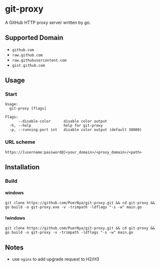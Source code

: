 # git-proxy

A GitHub HTTP proxy server written by go.

## Supported Domain

- `github.com`
- `raw.github.com`
- `raw.githubusercontent.com`
- `gist.github.com`

## Usage

### Start

```shell
Usage:
  git-proxy [flags]

Flags:
      --disable-color      disable color output
  -h, --help               help for git-proxy
  -p, --running-port int   disable color output (default 30000)
```

### URL scheme

`https://[username:password@]<your_domain>/<proxy_domain>/<path>`

## Installation

### Build

#### windows

`git clone https://github.com/PuerNya/git-proxy.git && cd git-proxy && go build -o git-proxy.exe -v -trimpath -ldflags "-s -w" main.go`

#### !windows

`git clone https://github.com/PuerNya/git-proxy.git && cd git-proxy && go build -o git-proxy -v -trimpath -ldflags "-s -w" main.go`

## Notes

- use `nginx` to add upgrade request to H2/H3